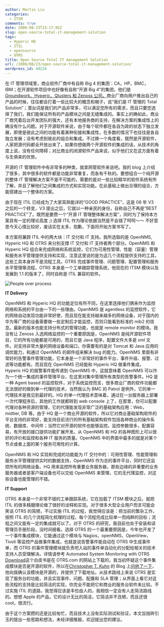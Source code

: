 ```yaml
---
author: Martin Liu
categories:
  - ITSM
comments: true
date: 2008-08-23T15:17:05Z
slug: open-source-total-it-management-solution
tags:
  - Hyperic HQ
  - ITIL
  - opensource
  - OTRS
title: Open Source Total IT management Solution
url: /2008/08/23/open-source-total-it-management-solution/
wordpress_id: 49224
---
```


在 IT 管理领域里，商业软件厂商中有自称 Big 4 的集团：CA，HP，BMC， IBM；在开源软件项目中也好像有自称“开源 Big 4”的集团，他们是[Groundwork、Hyperic、Qlusters 和 Zenoss 公司。](http://www.vlan9.com/net-manage/soft/x103091.html)商业厂商向用户推出自己的产品的时候，往往都会打着一些比较大的概念和幌子，说“我们是 IT 管理的 Total Solution”；潜台词是我们的产品非常多，可以满足您所有的需求，而且只要您选择了我们，我们能保证所有的产品模块之间是无缝集成的。事实上的确如此，商业厂商凭着后台开发团队的强大，还有本地服务商的支持，在解决方案的集成性上的确没有什么问题。对于开源软件来说，由于每个软件都在各自为政的状态下独立发展，即使是彼此之间的功能有着某种衔接和集成性，在多数的情况下也往往是各自独立发展；没有考虑到彼此的组合和集成。不过换一个角度看，既然是开源软件，人家把源代码都全开放出来了，如果你想做两个开源软件的集成的话，从技术的角度上说，没有任何障碍；对比商业的闭源软件产品来说，似乎他们又在这方面有着与生俱来的优势。

开源的 IT 管理软件中有非常多的种类，就拿网管软件来说吧。我的 blog 上介绍了很多，其中很多的软件都是功能非常重复，而各有千秋的。要想组合一个纯开源的整体 IT 管理解决方案不是不可能的，需要的是对一些比较精华的软件系统有所了解，并且了解他们之间集成的方式和实现功能。在此基础上做出合理的组合，方能搭建出一个整体的方案。

由于现在 ITIL 已经成为了大家耳熟能详的“GOOD PRACTICE”，这是 08 年 V3 之后的一个转变，V3 提出之后，它就以一种亲民的身份，自称自己不再是“BEST PRACTICE”了。既然是要攒一个“开源 IT 管理整体解决方案”，同时为了保持本方案具有一定的理论高度 ;) 选择 ITIL 作为理论依据当然是不会错了呵呵～～ 不好意思今天心情比较好，废话实在太多，抱歉，下面将开始方案书写了。

本方案将兼顾 ITIL 中的两大块：IT 交付和 IT 支持。我所选取的是 OpenNMS, Hyperic HQ 和 OTRS 来分别支撑 IT 交付和 IT 支持者两个部分。OpenNMS 和 Hyperic HQ 组合来完成网络和系统监控，它们为可用性管理、性能（容量）管理和服务水平管理提供支持和实现，注意这里说的是为这几个流程提供支持的工具，这些工具本身并不是流程工具。OTRS 完成事件管理、问题管理、配置管理和服务水平管理等流程，OTRS 本身是一个工单跟踪管理系统，他现在的 ITSM 模块以及发展到 1.1 的版本了，同时自称是 ITIL 兼容的软件。

![People over process](http://www.martinliu.cn/wp-content/uploads/2008/08/opeople-over-process.jpg)

**IT Delivery**

OpenNMS 和 Hyperic HQ 的功能定位有所不同，在这里选择他们俩来作为监控网络和系统的平台由一下的一些理由。OpenNMS 是 agentless 的监控软件，它的网络自动发现功能非常好使，而且现在能支持越来越多的网络设备，对于国内的华为等厂商的设备需要做一些定制后才能监控，否则只能看到标准的 mib2 的信息。最新的版本也能支持分布式的管理功能，也就是 remote monitor 的模块。我没有让 Zenoss 入选网络监控的一个重要原因是，OpenNMS 是纯开源软件项目，它的所有功能都是可用的，而且它是 Java 程序，配置文件大多是 xml 文件。对支持非常大量的网络设备和端口，你需要有的是对 Tomcat 和 Java 应用的调优能力，和通过 OpenNMS 的邮件组来解决 bug 的能力。OpenNMS 里面有非常好的告警事件管理功能，它本身是一个非常好的事件平台，事件升级、报警、过滤等功能都有。而且现在 OpenNMS 已经能和 Hyperic HQ 做事件集成，Hyperic HQ 的报警事件能传递到 OpenNMS 中，这就意味着 OpenNMS 可以作为一个统一集成的事件管理平台，在这里对集中管理所有类型的告警事件。HQ 是一种 Agent based 的监控软件，对于系统监控而言，很多商业厂商的软件功能都无法很好的做到单一代理的技术，当然我认为 BMC 的 Patrol 是例外，它的单一代理技术是我见到最好的。HQ 的单一代理技术意味着，通过在一台服务器上部署一次代理程序后，其他的工作就都转到 web console 上了，在那里，你可以配置代理对各种资源的管理，它的代理能发现非常广泛的基础架构应用：Web， midtier, DB 等。由于 HQ 是一个商业开源的软件，所以它对商业基础架构软件的平台支持的非常好，能支持目前流行的所有基础架构软件包括各种商业的操作系统、数据库、中间件；当然它对开源的软件也能够监控。监控参数很多，配置容易，有开放的接口提供功能扩展开发。从 OpenNMS 和 HQ 的各种图形上可以很好的评价和监控和各种 IT 服务的质量。OpenNMS 中的界面中最多的就是对某个节点或者上面的某个服务可用性的计算。

OpenNMS 和 HQ 实现和完成的功能能为 IT 交付中的：可用性管理、性能管理和服务水平管理提供实时的数据支持，OpenNMS 作为总的事件平台，同时它还监控所有的网络设备。HQ 用来监控所有重要业务服务器，那些边缘的非重要的业务服务器或者是客户端设备也可以交给 OpenNMS 来管理，它的无代理监控，对这些设备也能管理的不错。

**IT Support**

OTRS 本身是一个非常不错的工单跟踪系统，它在加载了 ITSM 模块之后，就把 ITIL 的很多精髓理论做了很好的诠释和实现。对于很多大型企业用户而言可能会笑话 OTRS 的简陋，不过实施 ITIL 的过程，我觉得应该是：把当前的繁杂工作，按照 ITIL 的几个流程简化梳理的过程，每个流程完成比较单一而纯粹的目标；流程之间又能有一定的集成就可以了。对于 OTRS 的研究，我目前也处于安装和读管理员手册阶段，没时间细看。选择 OTRS 的一个最重要原因是，今年也开发了一个事件集成模块，它能通过这个模块与 Nagios，openNMS，OpenView，Tivoli 等监控产品做事件集成，也就是说告警事件能自动在 OTRS 中生成事件单，而 OTRS 的事件管理模块就负责吧入站的事件单自动化的分配给相关的技术支持人员受理解决。详情请参考 Automated System Monitoring with OTRS [Download](http://www.otrs.com/fileadmin/mediafiles/News_Presse/Whitepaper/SystemMonitoring_Module_OTRS_US.pdf)这个白皮书是在 OTRS.com 的网站上下载的，我当初怀疑这个事件集成模块是否是开源的软件，所以在[Christopher T. Kuhn](http://blog.kuhn-kt.de/) 的 Blog 上[问他了一下](http://blog.kuhn-kt.de/?p=87)，他向我确认该模块是开源的，并提供了下载地址。从技术路线上来说 OTRS 是实现了服务台的功能，并且实现事件、问题、配置和 SLA 管理；从界面上看它对这些流程的支持是比较简洁的实现，你完全不能把它和商业的服务台软件来比较。不过实施 ITIL 的道路，我觉得应该是丰俭由人的，我相信一定会有人走简洁路线的。想想 Apple 的产品，它的设计无比的简洁，它简洁并不丑陋，而且还很 cool，很流行。

由于这个方案攒的还是比较匆忙，而且技术上没有实际测试和验证，本文旨抛砖引玉的提出一些思路和想法，未经详细推敲，欢迎提出您的建议。
